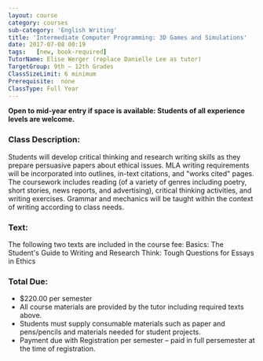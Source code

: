 ```yaml
---
layout: course
category: courses
sub-category: 'English Writing'
title: 'Intermediate Computer Programming: 3D Games and Simulations'
date: 2017-07-08 00:19
tags:   [new, book-required]
TutorName: Elise Werger (replace Danielle Lee as tutor)TargetGroup: 9th – 12th GradesClassSizeLimit: 6 minimumPrerequisite:  noneClassType: Full Year
---
```

**Open to mid-year entry if space is available: Students of all experience levels are welcome.**### Class Description: 
Students will develop critical thinking and research writing skills as they prepare persuasive papers about ethical issues. MLA writing requirements will be incorporated into outlines, in-text citations, and "works cited" pages. The coursework includes reading (of a variety of genres including poetry, short stories, news reports, and advertising), critical thinking activities, and writing exercises. Grammar and mechanics will be taught within the context of writing according to class needs.

### Text:The following two texts are included in the course fee:Basics: The Student's Guide to Writing and ResearchThink: Tough Questions for Essays in Ethics### Total Due:* $220.00 per semester* All course materials are provided by the tutor includingrequired texts above.* Students must supply consumable materials such as paper andpens/pencils and materials needed for student projects.* Payment due with Registration per semester – paid in full persemester at the time of registration.
